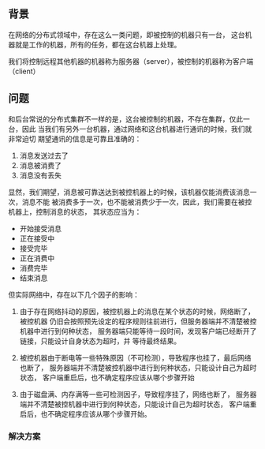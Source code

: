 
## 背景

在网络的分布式领域中，存在这么一类问题，即被控制的机器只有一台，
这台机器就是工作的机器，所有的任务，都在这台机器上处理。

我们将控制远程其他机器的机器称为服务器（server），被控制的机器称为客户端（client）

## 问题

和后台常说的分布式集群不一样的是，这台被控制的机器，不存在集群，仅此一台，因此
当我们有另外一台机器，通过网络和这台机器进行通讯的时候，我们就非常迫切
期望通讯的信息是可靠且准确的：

1. 消息发送过去了
2. 消息被消费了
3. 消息没有丢失


显然，我们期望，消息被可靠送达到被控机器上的时候，该机器仅能消费该消息一次，消息不能
被消费多于一次，也不能被消费少于一次，因此，我们需要在被控机器上，控制消息的状态，
其状态应当为：

- 开始接受消息
- 正在接受中
- 接受完毕
- 正在消费中
- 消费完毕
- 结束消息

但实际网络中，存在以下几个因子的影响：

1. 由于存在网络抖动的原因，被控机器上的消息在某个状态的时候，网络断了，被控机器
仍旧会按照预先设定的程序规则往前进行，但服务器端并不清楚被控机器中进行到何种状态，
服务器端只能等待一段时间，发现客户端已经断开了链接，只能设计自身状态为超时，并
等待最终结果。

2. 被控机器由于断电等一些特殊原因（不可检测），导致程序也挂了，最后网络也断了，
服务器端并不清楚被控机器中进行到何种状态，只能设计自己为超时状态，
客户端重启后，也不确定程序应该从哪个步骤开始


3. 由于磁盘满、内存满等一些可检测因子，导致程序挂了，网络也断了，
服务器端并不清楚被控机器中进行到何种状态，只能设计自己为超时状态，
客户端重启后，也不确定程序应该从哪个步骤开始。


### 解决方案



